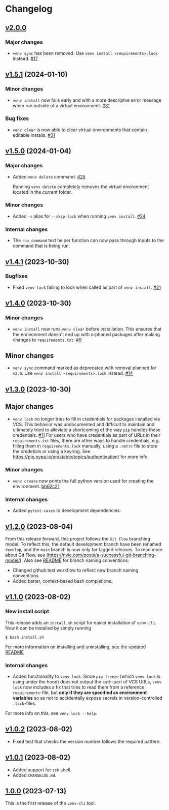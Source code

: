 # Changelog

## [v2.0.0](https://github.com/SallingGroup-AI-and-ML/venv-cli/tree/release/2.0)

### Major changes
* `venv sync` has been removed. Use `venv install <requirements>.lock` instead. [#17](https://github.com/SallingGroup-AI-and-ML/venv-cli/pull/17)

## [v1.5.1](https://github.com/SallingGroup-AI-and-ML/venv-cli/releases/tag/v1.5.1) (2024-01-10)

### Minor changes
* `venv install` now fails early and with a more descriptve error message when run outside of a virtual environment. [#31](https://github.com/SallingGroup-AI-and-ML/venv-cli/pull/31)

### Bug fixes
* `venv clear` is now able to clear virtual environments that contain editable installs. [#31](https://github.com/SallingGroup-AI-and-ML/venv-cli/pull/31)

## [v1.5.0](https://github.com/SallingGroup-AI-and-ML/venv-cli/releases/tag/v1.5.0) (2024-01-04)

### Major changes
* Added `venv delete` command. [#25](https://github.com/SallingGroup-AI-and-ML/venv-cli/pull/25)

  Running `venv delete` completely removes the virtual environment located in the current folder.

### Minor changes
* Added `-s` alias for `--skip-lock` when running `venv install`. [#24](https://github.com/SallingGroup-AI-and-ML/venv-cli/pull/24)

### Internal changes
* The `run_command` test helper function can now pass through inputs to the command that is being run.

## [v1.4.1](https://github.com/SallingGroup-AI-and-ML/venv-cli/releases/tag/v1.4.1) (2023-10-30)

### Bugfixes
* Fixed `venv lock` failing to lock when called as part of `venv install`. [#21](https://github.com/SallingGroup-AI-and-ML/venv-cli/pull/21)

## [v1.4.0](https://github.com/SallingGroup-AI-and-ML/venv-cli/releases/tag/v1.4.0) (2023-10-30)

### Minor changes
* `venv install` now runs `venv clear` before installation. This ensures that the enrivonment doesn't end up with orphaned packages after making changes to `requirements.txt`. [#9](https://github.com/SallingGroup-AI-and-ML/venv-cli/issues/9)

## Minor changes
* `venv sync` command marked as deprecated with removal planned for `v2.0`. Use `venv install <requirements>.lock` instead. [#14](https://github.com/SallingGroup-AI-and-ML/venv-cli/pull/14)

## [v1.3.0](https://github.com/SallingGroup-AI-and-ML/venv-cli/releases/tag/v1.3.0) (2023-10-30)

## Major changes
* `venv lock` no longer tries to fill in credentials for packages installed via VCS. This behavior was undocumented and difficult to maintain and ultimately tried to alleviate a shortcoming of the way `pip` handles these credentials. [#11](https://github.com/SallingGroup-AI-and-ML/venv-cli/pull/11)
For users who have credentials as part of URLs in their `requirements.txt` files, there are other ways to handle credentials, e.g. filling them in `requirements.lock` manually, using a `.netrc` file to store the credetials or using a keyring. See https://pip.pypa.io/en/stable/topics/authentication/ for more info.

### Minor changes
* `venv create` now prints the full python version used for creating the environment. [bb62c21](https://github.com/SallingGroup-AI-and-ML/venv-cli/commit/bb62c216cbad2fcec06bfb1cde8b875dbfc237d3)

### Internal changes
* Added `pytest-cases` to development dependencies.

## [v1.2.0](https://github.com/SallingGroup-AI-and-ML/venv-cli/releases/tag/v1.2.0) (2023-08-04)

From this release forward, this project follows the `Git Flow` branching model. To reflect this, the default development branch have been renamed `develop`, and the `main` branch is now only for tagged releases.
To read more about Git Flow, see (https://nvie.com/posts/a-successful-git-branching-model/). Also see [README](https://github.com/SallingGroup-AI-and-ML/venv-cli/blob/v1.2.0/README.md#git-flow) for branch naming conventions.

* Changed github test workflow to reflect new branch naming conventions.
* Added better, context-based bash completions.

## [v1.1.0](https://github.com/SallingGroup-AI-and-ML/venv-cli/releases/tag/v1.1.0) (2023-08-02)

### New install script
This release adds an `install.sh` script for easier installation of `venv-cli`. Now it can be installed by simply running
```console
$ bash install.sh
```

For more information on installing and uninstalling, see the updated [README](https://github.com/SallingGroup-AI-and-ML/venv-cli/blob/v1.1.0/README.md)

### Internal changes

* Added functionality to `venv lock`: Since `pip freeze` (which `venv lock` is using under the hood) does not output the `auth`-part of VCS URLs, `venv lock` now includes a fix that tries to read them from a reference `requirements`-file, but **only if they are specified as environment variables** so as not to accidentally expose secrets in version-controlled `.lock`-files.

For more info on this, see `venv lock --help`.

## [v1.0.2](https://github.com/SallingGroup-AI-and-ML/venv-cli/releases/tag/v1.0.2) (2023-08-02)

* Fixed test that checks the version number follows the required pattern.

## [v1.0.1](https://github.com/SallingGroup-AI-and-ML/venv-cli/releases/tag/v1.0.1) (2023-08-02)

* Added support for `zsh` shell.
* Added `CHANGELOG.md`.

## [1.0.0](https://github.com/SallingGroup-AI-and-ML/venv-cli/releases/tag/v1.0.0) (2023-07-13)

This is the first release of the `venv-cli` tool.

